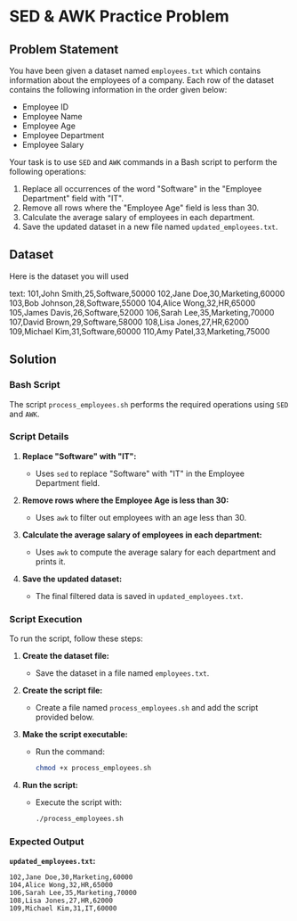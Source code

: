 # SED & AWK Practice Problem

## Problem Statement

You have been given a dataset named `employees.txt` which contains information about the employees of a company. Each row of the dataset contains the following information in the order given below:

- Employee ID
- Employee Name
- Employee Age
- Employee Department
- Employee Salary

Your task is to use `SED` and `AWK` commands in a Bash script to perform the following operations:

1. Replace all occurrences of the word "Software" in the "Employee Department" field with "IT".
2. Remove all rows where the "Employee Age" field is less than 30.
3. Calculate the average salary of employees in each department.
4. Save the updated dataset in a new file named `updated_employees.txt`.

## Dataset

Here is the dataset you will used

text:
101,John Smith,25,Software,50000
102,Jane Doe,30,Marketing,60000
103,Bob Johnson,28,Software,55000
104,Alice Wong,32,HR,65000
105,James Davis,26,Software,52000
106,Sarah Lee,35,Marketing,70000
107,David Brown,29,Software,58000
108,Lisa Jones,27,HR,62000
109,Michael Kim,31,Software,60000
110,Amy Patel,33,Marketing,75000

## Solution

### Bash Script

The script `process_employees.sh` performs the required operations using `SED` and `AWK`.

### Script Details

1. **Replace "Software" with "IT":**
   - Uses `sed` to replace "Software" with "IT" in the Employee Department field.

2. **Remove rows where the Employee Age is less than 30:**
   - Uses `awk` to filter out employees with an age less than 30.

3. **Calculate the average salary of employees in each department:**
   - Uses `awk` to compute the average salary for each department and prints it.

4. **Save the updated dataset:**
   - The final filtered data is saved in `updated_employees.txt`.

### Script Execution

To run the script, follow these steps:

1. **Create the dataset file:**
   - Save the dataset in a file named `employees.txt`.

2. **Create the script file:**
   - Create a file named `process_employees.sh` and add the script provided below.

3. **Make the script executable:**
   - Run the command:
     ```bash
     chmod +x process_employees.sh
     ```

4. **Run the script:**
   - Execute the script with:
     ```bash
     ./process_employees.sh
     ```

### Expected Output

**`updated_employees.txt`:**
```plaintext
102,Jane Doe,30,Marketing,60000
104,Alice Wong,32,HR,65000
106,Sarah Lee,35,Marketing,70000
108,Lisa Jones,27,HR,62000
109,Michael Kim,31,IT,60000

